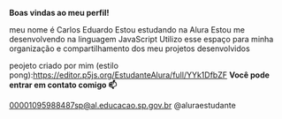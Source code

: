 **Boas vindas ao meu perfil!**

meu nome é Carlos Eduardo
Estou estudando na Alura
Estou me desenvolvendo na linguagem JavaScript
Utilizo esse espaço para minha organização e compartilhamento dos meu projetos desenvolvidos

peojeto criado por mim (estilo pong):https://editor.p5js.org/EstudanteAlura/full/YYk1DfbZF
**Você pode entrar em contato comigo 📫**

00001095988487sp@al.educacao.sp.gov.br
@aluraestudante
<!--
**kittennumberone/kittennumberone** is a ✨ _special_ ✨ repository because its `README.md` (this file) appears on your GitHub profile.

Here are some ideas to get you started:

- 🔭 I’m currently working on ...
- 🌱 I’m currently learning ...
- 👯 I’m looking to collaborate on ...
- 🤔 I’m looking for help with ...
- 💬 Ask me about ...
- 📫 How to reach me: ...
- 😄 Pronouns: ...
- ⚡ Fun fact: ...
-->
